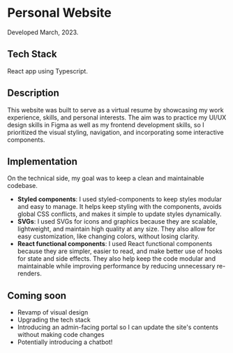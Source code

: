 # Personal Website
Developed March, 2023.

## Tech Stack
React app using Typescript.

## Description
This website was built to serve as a virtual resume by showcasing my work experience, skills, and personal interests. The aim was to practice my UI/UX design skills in Figma as well as my frontend development skills, so I prioritized the visual styling, navigation, and incorporating some interactive components.

## Implementation
On the technical side, my goal was to keep a clean and maintainable codebase.

- **Styled components**: I used styled-components to keep styles modular and easy to manage. It helps keep styling with the components, avoids global CSS conflicts, and makes it simple to update styles dynamically.
- **SVGs**: I used SVGs for icons and graphics because they are scalable, lightweight, and maintain high quality at any size. They also allow for easy customization, like changing colors, without losing clarity.
- **React functional components**: I used React functional components because they are simpler, easier to read, and make better use of hooks for state and side effects. They also help keep the code modular and maintainable while improving performance by reducing unnecessary re-renders.

## Coming soon
- Revamp of visual design
- Upgrading the tech stack
- Introducing an admin-facing portal so I can update the site's contents without making code changes
- Potentially introducing a chatbot!
